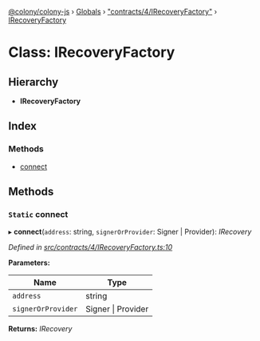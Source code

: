 [@colony/colony-js](../README.md) › [Globals](../globals.md) › ["contracts/4/IRecoveryFactory"](../modules/_contracts_4_irecoveryfactory_.md) › [IRecoveryFactory](_contracts_4_irecoveryfactory_.irecoveryfactory.md)

# Class: IRecoveryFactory

## Hierarchy

* **IRecoveryFactory**

## Index

### Methods

* [connect](_contracts_4_irecoveryfactory_.irecoveryfactory.md#static-connect)

## Methods

### `Static` connect

▸ **connect**(`address`: string, `signerOrProvider`: Signer | Provider): *IRecovery*

*Defined in [src/contracts/4/IRecoveryFactory.ts:10](https://github.com/JoinColony/colonyJS/blob/60b53ae/src/contracts/4/IRecoveryFactory.ts#L10)*

**Parameters:**

Name | Type |
------ | ------ |
`address` | string |
`signerOrProvider` | Signer &#124; Provider |

**Returns:** *IRecovery*
